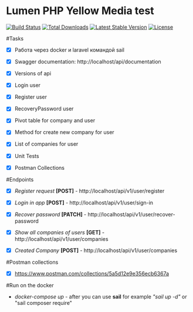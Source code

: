 # Lumen PHP Yellow Media test

[![Build Status](https://travis-ci.org/laravel/lumen-framework.svg)](https://travis-ci.org/laravel/lumen-framework)
[![Total Downloads](https://img.shields.io/packagist/dt/laravel/framework)](https://packagist.org/packages/laravel/lumen-framework)
[![Latest Stable Version](https://img.shields.io/packagist/v/laravel/framework)](https://packagist.org/packages/laravel/lumen-framework)
[![License](https://img.shields.io/packagist/l/laravel/framework)](https://packagist.org/packages/laravel/lumen-framework)


#Tasks
- [x] Работа через docker и laravel командой sail
- [x] Swagger documentation: http://localhost/api/documentation
- [x] Versions of api
- [x] Login user
- [x] Register user
- [x] RecoveryPassword user
- [x] Pivot table for company and user
- [x] Method for create new company for user
- [x] List of companies for user
- [x] Unit Tests
- [x] Postman Collections


#Endpoints
- [x] *Register request* **[POST]** - http://localhost/api/v1/user/register
- [x] *Login in app* **[POST]** - http://localhost/api/v1/user/sign-in
- [x] *Recover password* **[PATCH]** - http://localhost/api/v1/user/recover-password
- [x] *Show all companies of users* **[GET]** - http://localhost/api/v1/user/companies
- [x] *Created Company* **[POST]** - http://localhost/api/v1/user/companies


#Postman collections
- [x] https://www.postman.com/collections/5a5d12e9e356ecb6367a

#Run on the docker
 - *docker-compose up* - after you can use **sail** for example *"sail up -d"* or "sail composer require"